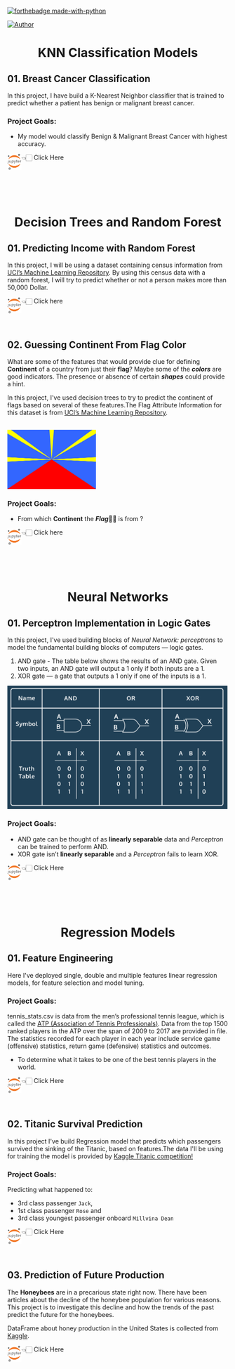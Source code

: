 
[![forthebadge made-with-python](http://ForTheBadge.com/images/badges/made-with-python.svg)](https://www.python.org/)
  


[![Author](https://img.shields.io/badge/author-MdTabassumHossainEmon-orange)](https://github.com/Emon-ProCoder7)

  


<h1 align = 'center'> KNN Classification Models </h1>  

## 01. Breast Cancer Classification

  In this project, I have build a K-Nearest Neighbor classifier that is trained to predict whether a patient has benign or malignant breast cancer.
  
### Project Goals:
  
   - My model would classify Benign & Malignant Breast Cancer with highest accuracy.


👈🏻 Click Here [<img align="left" alt="Emon-ProCoder7 | Jupyter" width="32px" src="https://raw.githubusercontent.com/Emon-ProCoder7/python_projects/master/jupyter.png"/>](https://github.com/Emon-ProCoder7/Machine-Learning-Projects/blob/master/Breast_cancer_classifier.ipynb)

<br><br><br><br>


<h1 align = 'center'> Decision Trees and Random Forest </h1> 


## 01. Predicting Income with Random Forest

  In this project, I will be using a dataset containing census information from [UCI’s Machine Learning Repository](https://archive.ics.uci.edu/ml/datasets/census+income).
By using this census data with a random forest, I will try to predict whether or not a person makes more than 50,000 Dollar.
  

👈🏻 Click here [<img align="left" alt="Emon-ProCoder7 | Jupyter" width="32px" src="https://raw.githubusercontent.com/Emon-ProCoder7/python_projects/master/jupyter.png"/>](https://github.com/Emon-ProCoder7/Machine-Learning-Projects/blob/master/Income_prediction.ipynb)


<br><br>


## 02. Guessing Continent From Flag Color

  What are some of the features that would provide clue for defining **Continent** of a country from just their **flag**? Maybe some of the ***colors*** are good indicators. The presence or absence of certain ***shapes*** could provide a hint.

In this project, I've used decision trees to try to predict the continent of flags based on several of these features.The Flag Attribute Information for this dataset is from [UCI’s Machine Learning Repository](http://archive.ics.uci.edu/ml/datasets/Flags). 
  
  <br>
  
  <img align="center" alt="flag" width="202px" src="https://raw.githubusercontent.com/Emon-ProCoder7/Machine-Learning-Projects/master/flag.png" />
  
  
  
### Project Goals:
  
   - From which **Continent** the ***Flag***☝🏻 is from ? 


👈🏻 Click here [<img align="left" alt="Emon-ProCoder7 | Jupyter" width="32px" src="https://raw.githubusercontent.com/Emon-ProCoder7/python_projects/master/jupyter.png"/>](https://github.com/Emon-ProCoder7/Machine-Learning-Projects/blob/master/Guessing_flag.ipynb)



<br><br><br><br>

<h1 align = 'center'> Neural Networks </h1> 

## 01. Perceptron Implementation in Logic Gates

  In this project, I've used building blocks of *Neural Network: perceptrons* to model the fundamental building blocks of computers — logic gates.

1. AND gate - The table below shows the results of an AND gate. Given two inputs, an AND gate will output a 1 only if both inputs are a 1.
2. XOR gate — a gate that outputs a 1 only if one of the inputs is a 1.

<img align="center" alt="Profile" width="502px" src="https://raw.githubusercontent.com/Emon-ProCoder7/Machine-Learning-Projects/master/logic.PNG">
  
### Project Goals:
  
   - AND gate can be thought of as **linearly separable** data and *Perceptron* can be trained to perform AND.
   - XOR gate isn’t **linearly separable** and a *Perceptron* fails to learn XOR.



👈🏻 Click Here [<img align="left" alt="Emon-ProCoder7 | Jupyter" width="32px" src="https://raw.githubusercontent.com/Emon-ProCoder7/python_projects/master/jupyter.png"/>](https://github.com/Emon-ProCoder7/Machine-Learning-Projects/blob/master/perceptron_logic_gates.ipynb)




<br><br><br><br>


<h1 align = 'center'> Regression Models </h1>

## 01. Feature Engineering

  Here I've deployed single, double and multiple features linear regression models, for feature selection and model tuning.
  
### Project Goals:
  
   tennis_stats.csv is data from the men’s professional tennis league, which is called the [ATP (Association of Tennis Professionals)](https://www.atptour.com/). Data from the top 1500 ranked players in the ATP over the span of 2009 to 2017 are provided in file. The statistics recorded for each player in each year include service game (offensive) statistics, return game (defensive) statistics and outcomes.
  
  - To determine what it takes to be one of the best tennis players in the world.
  
  
👈🏻 Click Here [<img align="left" alt="Emon-ProCoder7 | Jupyter" width="32px" src="https://raw.githubusercontent.com/Emon-ProCoder7/python_projects/master/jupyter.png"/>](https://github.com/Emon-ProCoder7/Machine-Learning-Projects/blob/master/Feature_engineering.ipynb)

<br><br>

## 02. Titanic Survival Prediction

  In this project I've build Regression model that predicts which passengers survived the sinking of the Titanic, based on features.The data I'll be using for training the model is provided by [Kaggle Titanic competition!](https://www.kaggle.com/c/titanic)
  
### Project Goals:
  
   Predicting what happened to:
  
   - 3rd class passenger `Jack`, 
   - 1st class passenger `Rose` and
   - 3rd class youngest passenger onboard `Millvina Dean`


👈🏻 Click Here [<img align="left" alt="Emon-ProCoder7 | Jupyter" width="32px" src="https://raw.githubusercontent.com/Emon-ProCoder7/python_projects/master/jupyter.png"/>](https://github.com/Emon-ProCoder7/Machine-Learning-Projects/blob/master/Titanic_survival.ipynb)

<br><br>
  
## 03. Prediction of Future Production

  The **Honeybees** are in a precarious state right now. There have been articles about the decline of the honeybee population for various reasons. This project is to investigate this decline and how the trends of the past predict the future for the honeybees.
  
  DataFrame about honey production in the United States is collected from [Kaggle](https://www.kaggle.com/).
  
  
👈🏻 Click Here [<img align="left" alt="Emon-ProCoder7 | Jupyter" width="32px" src="https://raw.githubusercontent.com/Emon-ProCoder7/python_projects/master/jupyter.png"/>](https://github.com/Emon-ProCoder7/Machine-Learning-Projects/blob/master/honey_production.ipynb)
  
  

